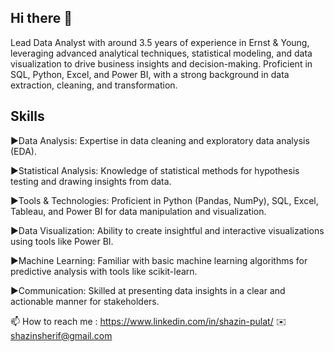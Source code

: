 ## Hi there 👋

Lead Data Analyst with around 3.5 years of experience in Ernst & Young, leveraging advanced analytical techniques, statistical modeling, and data visualization to drive business insights and decision-making. Proficient in SQL, Python, Excel, and Power BI, with a strong background in data extraction, cleaning, and transformation.

## Skills

▶️Data Analysis: Expertise in data cleaning and exploratory data analysis (EDA).

▶️Statistical Analysis: Knowledge of statistical methods for hypothesis testing and drawing insights from data.

▶️Tools & Technologies: Proficient in Python (Pandas, NumPy), SQL, Excel, Tableau, and Power BI for data manipulation and visualization.

▶️Data Visualization: Ability to create insightful and interactive visualizations using tools like Power BI.

▶️Machine Learning: Familiar with basic machine learning algorithms for predictive analysis with tools like scikit-learn.

▶️Communication: Skilled at presenting data insights in a clear and actionable manner for stakeholders.

📫 How to reach me : https://www.linkedin.com/in/shazin-pulat/
✉️ shazinsherif@gmail.com


